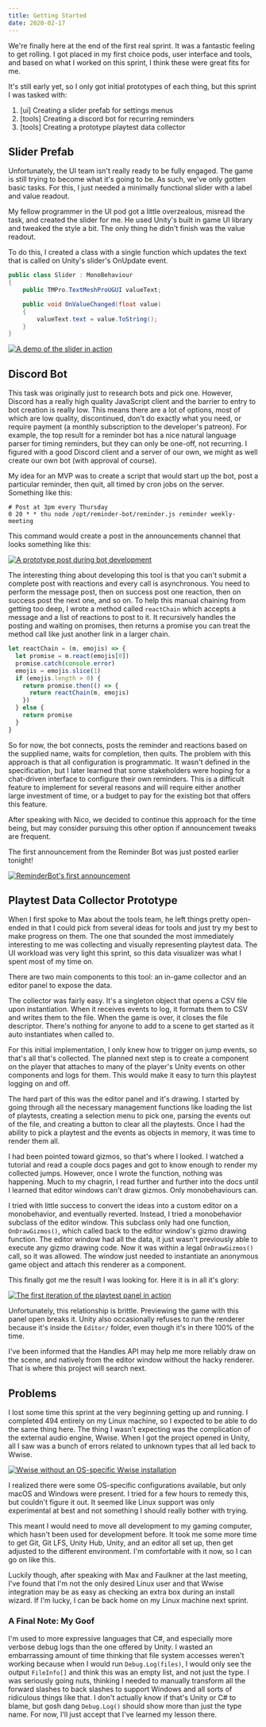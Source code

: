 ```yaml
---
title: Getting Started
date: 2020-02-17
---
```


We're finally here at the end of the first real sprint. It was a fantastic feeling to get rolling. I got placed in my first choice pods, user interface and tools, and based on what I worked on this sprint, I think these were great fits for me.

It's still early yet, so I only got initial prototypes of each thing, but this sprint I was tasked with:

1. [ui] Creating a slider prefab for settings menus
2. [tools] Creating a discord bot for recurring reminders
3. [tools] Creating a prototype playtest data collector

## Slider Prefab

Unfortunately, the UI team isn't really ready to be fully engaged. The game is still trying to become what it's going to be. As such, we've only gotten basic tasks. For this, I just needed a minimally functional slider with a label and value readout.

My fellow programmer in the UI pod got a little overzealous, misread the task, and created the slider for me. He used Unity's built in game UI library and tweaked the style a bit. The only thing he didn't finish was the value readout.

To do this, I created a class with a single function which updates the text that is called on Unity's slider's OnUpdate event.

```c#
public class Slider : MonoBehaviour
{
    public TMPro.TextMeshProUGUI valueText;

    public void OnValueChanged(float value)
    {
        valueText.text = value.ToString();
    }
}
```

<a href="https://i.imgur.com/Ht6IYVL.gif">
<img
alt="A demo of the slider in action"
src="https://i.imgur.com/Ht6IYVL.gif" />
</a>


## Discord Bot

This task was originally just to research bots and pick one. However, Discord has a really high quality JavaScript client and the barrier to entry to bot creation is really low. This means there are a lot of options, most of which are low quality, discontinued, don't do exactly what you need, or require payment (a monthly subscription to the developer's patreon). For example, the top result for a reminder bot has a nice natural language parser for timing reminders, but they can only be one-off, not recurring. I figured with a good Discord client and a server of our own, we might as well create our own bot (with approval of course).

My idea for an MVP was to create a script that would start up the bot, post a particular reminder, then quit, all timed by cron jobs on the server. Something like this:

```cron
# Post at 3pm every Thursday
0 20 * * thu node /opt/reminder-bot/reminder.js reminder weekly-meeting
```

This command would create a post in the announcements channel that looks something like this:

<a href="https://i.imgur.com/ViUnT3u.png">
<img
alt="A prototype post during bot development"
src="https://i.imgur.com/ViUnT3u.png" />
</a>

The interesting thing about developing this tool is that you can't submit a complete post with reactions and every call is asynchronous. You need to perform the message post, then on success post one reaction, then on success post the next one, and so on. To help this manual chaining from getting too deep, I wrote a method called `reactChain` which accepts a message and a list of reactions to post to it. It recursively handles the posting and waiting on promises, then returns a promise you can treat the method call like just another link in a larger chain.

```js
let reactChain = (m, emojis) => {
  let promise = m.react(emojis[0])
  promise.catch(console.error)
  emojis = emojis.slice(1)
  if (emojis.length > 0) {
    return promise.then(() => {
      return reactChain(m, emojis)
    })
  } else {
    return promise
  }
}
```

So for now, the bot connects, posts the reminder and reactions based on the supplied name, waits for completion, then quits. The problem with this approach is that all configuration is programmatic. It wasn't defined in the specification, but I later learned that some stakeholders were hoping for a chat-driven interface to configure their own reminders. This is a difficult feature to implement for several reasons and will require either another large investment of time, or a budget to pay for the existing bot that offers this feature.

After speaking with Nico, we decided to continue this approach for the time being, but may consider pursuing this other option if announcement tweaks are frequent.

The first announcement from the Reminder Bot was just posted earlier tonight!

<a href="https://i.imgur.com/M0AU1w0.png">
<img
alt="ReminderBot's first announcement"
src="https://i.imgur.com/M0AU1w0.png" />
</a>

## Playtest Data Collector Prototype

When I first spoke to Max about the tools team, he left things pretty open-ended in that I could pick from several ideas for tools and just try my best to make progress on them. The one that sounded the most immediately interesting to me was collecting and visually representing playtest data. The UI workload was very light this sprint, so this data visualizer was what I spent most of my time on.

There are two main components to this tool: an in-game collector and an editor panel to expose the data.

The collector was fairly easy. It's a singleton object that opens a CSV file upon instantiation. When it receives events to log, it formats them to CSV and writes them to the file. When the game is over, it closes the file descriptor. There's nothing for anyone to add to a scene to get started as it auto instantiates when called to.

For this initial implementation, I only knew how to trigger on jump events, so that's all that's collected. The planned next step is to create a component on the player that attaches to many of the player's Unity events on other components and logs for them. This would make it easy to turn this playtest logging on and off.

The hard part of this was the editor panel and it's drawing. I started by going through all the necessary management functions like loading the list of playtests, creating a selection menu to pick one, parsing the events out of the file, and creating a button to clear all the playtests. Once I had the ability to pick a playtest and the events as objects in memory, it was time to render them all.

I had been pointed toward gizmos, so that's where I looked. I watched a tutorial and read a couple docs pages and got to know enough to render my collected jumps. However, once I wrote the function, nothing was happening. Much to my chagrin, I read further and further into the docs until I learned that editor windows can't draw gizmos. Only monobehaviours can.

I tried with little success to convert the ideas into a custom editor on a monobehavior, and eventually reverted. Instead, I tried a monobehavior subclass of the editor window. This subclass only had one function, `OnDrawGizmos()`, which called back to the editor window's gizmo drawing function. The editor window had all the data, it just wasn't previously able to execute any gizmo drawing code. Now it was within a legal `OnDrawGizmos()` call, so it was allowed. The window just needed to instantiate an anonymous game object and attach this renderer as a component.

This finally got me the result I was looking for. Here it is in all it's glory:

<a href="https://i.imgur.com/JTsBJki.gif">
<img
alt="The first iteration of the playtest panel in action"
src="https://i.imgur.com/JTsBJki.gif" />
</a>

Unfortunately, this relationship is brittle. Previewing the game with this panel open breaks it. Unity also occasionally refuses to run the renderer because it's inside the `Editor/` folder, even though it's in there 100% of the time.

I've been informed that the Handles API may help me more reliably draw on the scene, and natively from the editor window without the hacky renderer. That is where this project will search next.

## Problems

I lost some time this sprint at the very beginning getting up and running. I completed 494 entirely on my Linux machine, so I expected to be able to do the same thing here. The thing I wasn't expecting was the complication of the external audio engine, Wwise. When I got the project opened in Unity, all I saw was a bunch of errors related to unknown types that all led back to Wwise.

<a href="https://i.imgur.com/duEI72r.png">
<img
alt="Wwise without an OS-specific Wwise installation"
src="https://i.imgur.com/duEI72r.png" />
</a>

I realized there were some OS-specific configurations available, but only macOS and Windows were present. I tried for a few hours to remedy this, but couldn't figure it out. It seemed like Linux support was only experimental at best and not something I should really bother with trying.

This meant I would need to move all development to my gaming computer, which hasn't been used for development before. It took me some more time to get Git, Git LFS, Unity Hub, Unity, and an editor all set up, then get adjusted to the different environment. I'm comfortable with it now, so I can go on like this.

Luckily though, after speaking with Max and Faulkner at the last meeting, I've found that I'm not the only desired Linux user and that Wwise integration may be as easy as checking an extra box during an install wizard. If I'm lucky, I can be back home on my Linux machine next sprint.

### A Final Note: My Goof

I'm used to more expressive languages that C#, and especially more verbose debug logs than the one offered by Unity. I wasted an embarrassing amount of time thinking that file system accesses weren't working because when I would run `Debug.Log(files)`, I would only see the output `FileInfo[]` and think this was an empty list, and not just the type. I was seriously going nuts, thinking I needed to manually transform all the forward slashes to back slashes to support Windows and all sorts of ridiculous things like that. I don't actually know if that's Unity or C# to blame, but gosh dang `Debug.Log()` should show more than just the type name. For now, I'll just accept that I've learned my lesson there.
